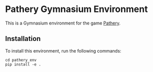 # Pathery Gymnasium Environment

This is a Gymnasium environment for the game [Pathery](https://www.pathery.com/home).

## Installation

To install this environment, run the following commands:

```{shell}
cd pathery_env
pip install -e .
```

